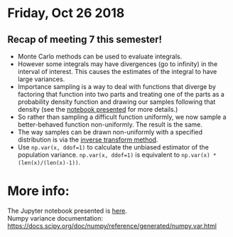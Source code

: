 # Friday, Oct 26 2018

## Recap of meeting 7 this semester!
- Monte Carlo methods can be used to evaluate integrals. 
- However some integrals may have divergences (go to infinity) in the interval of interest. This causes the estimates of the integral to have large variances.
- Importance sampling is a way to deal with functions that diverge by factoring that function into two parts and treating one of the parts as a probability density function and drawing our samples following that density (see the [notebook presented](https://github.com/prickly-pythons/prickly-pythons/blob/master/code_from_meetings/Monte%20Carlo/MC%20-%20Importance%20Sampling.ipynb) for more details.)
- So rather than sampling a difficult function uniformly, we now sample a better-behaved function non-uniformly. The result is the same.
- The way samples can be drawn non-uniformly with a specified distribution is via the [inverse transform method](https://en.wikipedia.org/wiki/Inverse_transform_sampling).
- Use `np.var(x, ddof=1)` to calculate the unbiased estimator of the population variance. 
`np.var(x, ddof=1)` is equivalent to `np.var(x) * (len(x)/(len(x)-1))`.


# More info:
The Jupyter notebook presented is [here](https://github.com/prickly-pythons/prickly-pythons/blob/master/code_from_meetings/Monte%20Carlo/MC%20-%20Importance%20Sampling.ipynb
).
<br>
Numpy variance documentation: https://docs.scipy.org/doc/numpy/reference/generated/numpy.var.html
